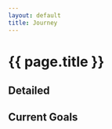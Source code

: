 ```yaml
---
layout: default
title: Journey 
---
```


<h1 class="page-title">{{ page.title }}</h1>

## Detailed

## Current Goals
